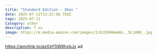 ```yaml
---
title: "Standard Edition - Xbox "
date: 2025-07-11T13:22:58.756Z
tags: 2025-07-11
Category: other
description: 7.xx
image: https://m.media-amazon.com/images/I/61IRXHmembL._SL1400_.jpg
---
```

https://amzlink.to/az0sYSW8hybJx ad